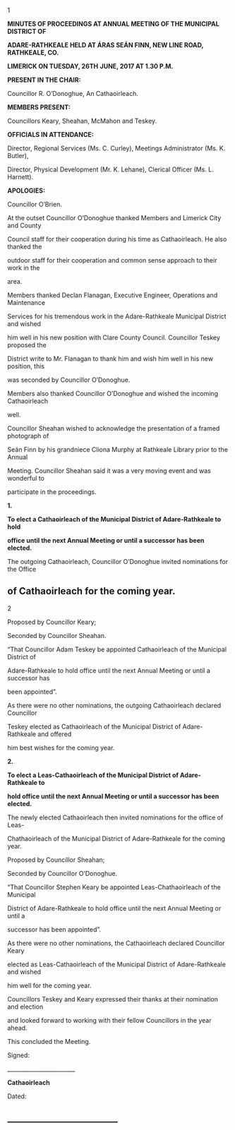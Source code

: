 1

**MINUTES OF PROCEEDINGS AT ANNUAL MEETING OF THE MUNICIPAL DISTRICT OF**

**ADARE-RATHKEALE HELD AT ÁRAS SEÁN FINN, NEW LINE ROAD, RATHKEALE, CO.**

**LIMERICK ON TUESDAY, 26TH** **JUNE, 2017 AT 1.30 P.M.**

**PRESENT IN THE CHAIR:**

Councillor R. O’Donoghue, An Cathaoirleach.

**MEMBERS PRESENT:**

Councillors Keary, Sheahan, McMahon and Teskey.

**OFFICIALS IN ATTENDANCE:**

Director, Regional Services (Ms. C. Curley), Meetings Administrator (Ms. K. Butler),

Director, Physical Development (Mr. K. Lehane), Clerical Officer (Ms. L. Harnett).

**APOLOGIES:**

Councillor O’Brien.

At the outset Councillor O’Donoghue thanked Members and Limerick City and County

Council staff for their cooperation during his time as Cathaoirleach. He also thanked the

outdoor staff for their cooperation and common sense approach to their work in the

area.

Members thanked Declan Flanagan, Executive Engineer, Operations and Maintenance

Services for his tremendous work in the Adare-Rathkeale Municipal District and wished

him well in his new position with Clare County Council. Councillor Teskey proposed the

District write to Mr. Flanagan to thank him and wish him well in his new position, this

was seconded by Councillor O’Donoghue.

Members also thanked Councillor O’Donoghue and wished the incoming Cathaoirleach

well.

Councillor Sheahan wished to acknowledge the presentation of a framed photograph of

Seán Finn by his grandniece Cliona Murphy at Rathkeale Library prior to the Annual

Meeting. Councillor Sheahan said it was a very moving event and was wonderful to

participate in the proceedings.

**1.**

**To elect a Cathaoirleach of the Municipal District of Adare-Rathkeale to hold**

**office until the next Annual Meeting or until a successor has been elected.**

The outgoing Cathaoirleach, Councillor O’Donoghue invited nominations for the Office

of Cathaoirleach for the coming year.
---
2

Proposed by Councillor Keary;

Seconded by Councillor Sheahan.

“That Councillor Adam Teskey be appointed Cathaoirleach of the Municipal District of

Adare-Rathkeale to hold office until the next Annual Meeting or until a successor has

been appointed”.

As there were no other nominations, the outgoing Cathaoirleach declared Councillor

Teskey elected as Cathaoirleach of the Municipal District of Adare-Rathkeale and offered

him best wishes for the coming year.

**2.**

**To elect a Leas-Cathaoirleach of the Municipal District of Adare-Rathkeale to**

**hold office until the next Annual Meeting or until a successor has been elected.**

The newly elected Cathaoirleach then invited nominations for the office of Leas-

Chathaoirleach of the Municipal District of Adare-Rathkeale for the coming year.

Proposed by Councillor Sheahan;

Seconded by Councillor O’Donoghue.

“That Councillor Stephen Keary be appointed Leas-Chathaoirleach of the Municipal

District of Adare-Rathkeale to hold office until the next Annual Meeting or until a

successor has been appointed”.

As there were no other nominations, the Cathaoirleach declared Councillor Keary

elected as Leas-Cathaoirleach of the Municipal District of Adare-Rathkeale and wished

him well for the coming year.

Councillors Teskey and Keary expressed their thanks at their nomination and election

and looked forward to working with their fellow Councillors in the year ahead.

This concluded the Meeting.

Signed:

\_\_\_\_\_\_\_\_\_\_\_\_\_\_\_\_\_\_\_\_\_\_\_\_

**Cathaoirleach**

Dated:

\_\_\_\_\_\_\_\_\_\_\_\_\_\_\_\_\_\_\_\_\_\_\_\_\_
---
